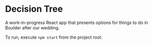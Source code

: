 # Decision Tree
A work-in-progress React app that presents options for things to do in Boulder after our wedding.

To run, execute `npm start` from the project root.
